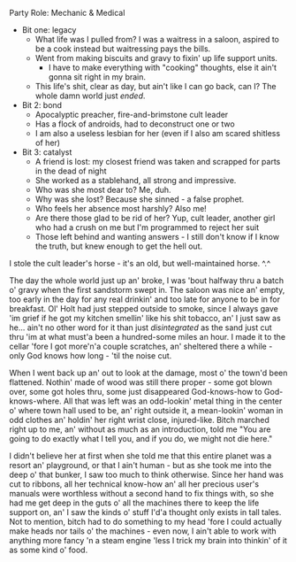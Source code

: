 
Party Role: Mechanic & Medical
- Bit one: legacy
  - What life was I pulled from? I was a waitress in a saloon, aspired to be a cook instead but waitressing pays the bills.
  - Went from making biscuits and gravy to fixin' up life support units.
     - I have to make everything with "cooking" thoughts, else it ain't gonna sit right in my brain.
  - This life's shit, clear as day, but ain't like I can go back, can I? The whole damn world just *ended*.
- Bit 2: bond
  - Apocalyptic preacher, fire-and-brimstone cult leader
  - Has a flock of androids, had to deconstruct one or two
  - I am also a useless lesbian for her (even if I also am scared shitless of her)
- Bit 3: catalyst
  - A friend is lost: my closest friend was taken and scrapped for parts in the dead of night
  - She worked as a stablehand, all strong and impressive.
  - Who was she most dear to? Me, duh.
  - Why was she lost? Because she sinned - a false prophet.
  - Who feels her absence most harshly? Also me!
  - Are there those glad to be rid of her? Yup, cult leader, another girl who had a crush on me but I'm programmed to reject her suit
  - Those left behind and wanting answers - I still don't know if I know the truth, but knew enough to get the hell out.

I stole the cult leader's horse - it's an old, but well-maintained horse. ^.^



The day the whole world just up an' broke, I was 'bout halfway thru a batch o'
gravy when the first sandstorm swept in. The saloon was nice an' empty, too
early in the day for any real drinkin' and too late for anyone to be in for
breakfast. Ol' Holt had just stepped outside to smoke, since I always gave 'im
grief if he got my kitchen smellin' like his shit tobacco, an' I just saw as he...
ain't no other word for it than just *disintegrated* as the sand just cut thru
'im at what must'a been a hundred-some miles an hour. I made it to the cellar
'fore I got more'n'a couple scratches, an' sheltered there a while - only God
knows how long - 'til the noise cut.

When I went back up an' out to look at the damage, most o' the town'd been
flattened. Nothin' made of wood was still there proper - some got blown over,
some got holes thru, some just disappeared God-knows-how to God-knows-where. All
that was left was an odd-lookin' metal thing in the center o' where town hall
used to be, an' right outside it, a mean-lookin' woman in odd clothes an' holdin'
her right wrist close, injured-like. Bitch marched right up to me, an' without
as much as an introduction, told me "You are going to do exactly what I tell you,
and if you do, we might not die here."

I didn't believe her at first when she told me that this entire planet was a
resort an' playground, or that I ain't human - but as she took me into the deep
o' that bunker, I saw too much to think otherwise. Since her hand was cut to
ribbons, all her technical know-how an' all her precious user's manuals were
worthless without a second hand to fix things with, so she had me get deep in
the guts o' all the machines there to keep the life support on, an' I saw the
kinds o' stuff I'd'a thought only exists in tall tales. Not to mention, bitch
had to do something to my head 'fore I could actually make heads nor tails o'
the machines - even now, I ain't able to work with anything more fancy 'n a
steam engine 'less I trick my brain into thinkin' of it as some kind o' food.